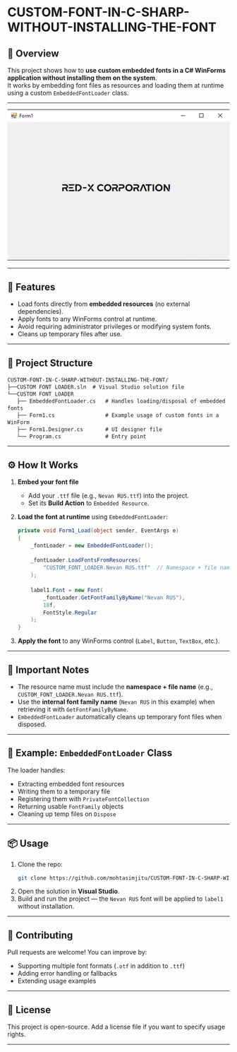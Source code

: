 # CUSTOM-FONT-IN-C-SHARP-WITHOUT-INSTALLING-THE-FONT

## 🎯 Overview
This project shows how to **use custom embedded fonts in a C# WinForms application without installing them on the system**.  
It works by embedding font files as resources and loading them at runtime using a custom `EmbeddedFontLoader` class.

---

![App Screenshot](image-mh.png)


---

## 🚀 Features
- Load fonts directly from **embedded resources** (no external dependencies).
- Apply fonts to any WinForms control at runtime.
- Avoid requiring administrator privileges or modifying system fonts.
- Cleans up temporary files after use.

---

## 📂 Project Structure
```
CUSTOM-FONT-IN-C-SHARP-WITHOUT-INSTALLING-THE-FONT/
├──CUSTOM FONT LOADER.sln  # Visual Studio solution file
└──CUSTOM FONT LOADER
   ├── EmbeddedFontLoader.cs   # Handles loading/disposal of embedded fonts
   ├── Form1.cs                # Example usage of custom fonts in a WinForm
   ├── Form1.Designer.cs       # UI designer file
   └── Program.cs              # Entry point

```

---

## ⚙️ How It Works
1. **Embed your font file**  
   - Add your `.ttf` file (e.g., `Nevan RUS.ttf`) into the project.  
   - Set its **Build Action** to `Embedded Resource`.

2. **Load the font at runtime** using `EmbeddedFontLoader`:  
   ```csharp
   private void Form1_Load(object sender, EventArgs e)
   {
       _fontLoader = new EmbeddedFontLoader();

       _fontLoader.LoadFontsFromResources(
           "CUSTOM_FONT_LOADER.Nevan RUS.ttf"  // Namespace + file name
       );

       label1.Font = new Font(
           _fontLoader.GetFontFamilyByName("Nevan RUS"),
           18f,
           FontStyle.Regular
       );
   }
   ```

3. **Apply the font** to any WinForms control (`Label`, `Button`, `TextBox`, etc.).

---

## 📝 Important Notes
- The resource name must include the **namespace + file name** (e.g., `CUSTOM_FONT_LOADER.Nevan RUS.ttf`).  
- Use the **internal font family name** (`Nevan RUS` in this example) when retrieving it with `GetFontFamilyByName`.  
- `EmbeddedFontLoader` automatically cleans up temporary font files when disposed.

---

## 🧩 Example: `EmbeddedFontLoader` Class
The loader handles:
- Extracting embedded font resources
- Writing them to a temporary file
- Registering them with `PrivateFontCollection`
- Returning usable `FontFamily` objects
- Cleaning up temp files on `Dispose`

---

## 📦 Usage
1. Clone the repo:
   ```bash
   git clone https://github.com/mohtasimjitu/CUSTOM-FONT-IN-C-SHARP-WITHOUT-INSTALLING-THE-FONT.git
   ```
2. Open the solution in **Visual Studio**.
3. Build and run the project — the `Nevan RUS` font will be applied to `label1` without installation.

---

## 🤝 Contributing
Pull requests are welcome! You can improve by:
- Supporting multiple font formats (`.otf` in addition to `.ttf`)
- Adding error handling or fallbacks
- Extending usage examples

---

## 📜 License
This project is open-source. Add a license file if you want to specify usage rights.

---
